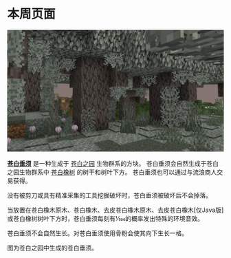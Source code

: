 # 本周页面

![苍白之园中生成的苍白垂须][def]

[**苍白垂须**](https://zh.minecraft.wiki/w/%E8%8B%8D%E7%99%BD%E5%9E%82%E9%A1%BB)
是一种生成于
[苍白之园](https://zh.minecraft.wiki/w/%E8%8B%8D%E7%99%BD%E4%B9%8B%E5%9B%AD)
生物群系的方块。
苍白垂须会自然生成于苍白之园生物群系中
[苍白橡树](https://zh.minecraft.wiki/w/%E8%8B%8D%E7%99%BD%E6%A9%A1%E6%A0%91)
的树干和树叶下方。
苍白垂须也可以通过与流浪商人交易获得。

没有被剪刀或具有精准采集的工具挖掘破坏时，苍白垂须被破坏后不会掉落。

当放置在苍白橡木原木、苍白橡木、去皮苍白橡木原木、去皮苍白橡木[仅Java版]或苍白橡树树叶下方时，苍白垂须每刻有1⁄500的概率发出特殊的环境音效。

苍白垂须不会自然生长。对苍白垂须使用骨粉会使其向下生长一格。

图为苍白之园中生成的苍白垂须。

[def]: Images/Bedrock_1.21.50.28_PatchNotes.png

